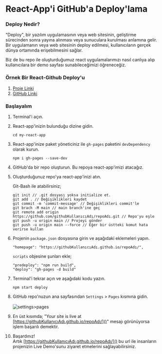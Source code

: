 # React-App'i GitHub'a Deploy'lama
### Deploy Nedir?
"Deploy", bir yazılım uygulamasının veya web sitesinin, geliştirme sürecinden sonra yayına alınması veya sunuculara kurulması anlamına gelir. Bir uygulamanın veya web sitesinin deploy edilmesi, kullanıcıların gerçek dünya ortamında erişebilmesini sağlar.

Biz de bu repo ile oluşturduğumuz react uygulamalarımızı nasıl canlıya alıp kullanıcılara bir demo sayfası sunabileceğimizi öğreneceğiz.

### Örnek Bir React-Github Deploy'u

1. [Proje Linki](https://yavuzsametkan.github.io/reactjs-basic-routing-operations/)
2. [GitHub Linki](https://github.com/YavuzSametKan/reactjs-basic-routing-operations)

### Başlayalım
1. Terminal'i açın.
2. React-app'inizin bulunduğu dizine gidin.
    ```
   cd my-react-app
   ```
3. React-app'inize paket yöneticiniz ile `gh-pages` paketini `devDependency` olarak kurun.
    ```
   npm i gh-pages --save-dev
   ```
4. GitHub'da bir repo oluşturun. Bu repoya react-app'imizi atacağız.
5. Oluşturduğunuz repo'ya react-app'inizi atın.
    
    Git-Bash ile atabilirsiniz;
    ```
    git init // .git dosyası yoksa initialize et.
    git add . // Değişiklikleri kaydet
    git commit -m 'commit-message' // Değişiklikleri commit'le
    git brach -M main // main branch'ine geç
    git remote add origin https://github.com/githubKullanıcıAdı/repoAdı.git // Repo'yu eşle
    git push -u origin main // Projeyi gönder
    git push -u origin main --force // Eğer bir üstteki komut hata verirse kullan
    ```
6. Projenin `package.json` dosyasına girin ve aşağıdaki eklemeleri yapın.
    ```
   "homepage": "https://githubKullanıcıAdı.github.io/repoAdı/",
   ```
   `scripts` objesine şunları ekle; 
   ```
   "predeploy": "npm run build",
   "deploy": "gh-pages -d build"
   ```
7. Terminal'i tekrar açın ve aşağıdaki kodu yazın.
    ```
    npm start deploy
    ```
8. GitHub repo'nuzun ana sayfasından `Settings` > `Pages` kısmına gidin.
    <br/><br/>
    ![settings>pages](./ss/settings.pages.png)
9. En üst kısımda; "Your site is live at [https://githubKullanıcıAdı.github.io/repoAdı/]()" mesajı görünüyorsa işlem başarılı demektir.
10. Başardınız! <br/> Artık [https://githubKullanıcıAdı.github.io/repoAdı/]() bu url ile insanların projenizin Live Demo'sunu ziyaret etmelerini sağlayabilirsiniz.

